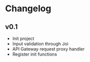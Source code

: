 # Changelog

## v0.1
- Init project
- Input validation through Joi
- API Gateway request proxy handler
- Register init functions
